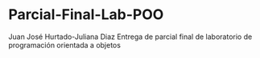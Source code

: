 # Parcial-Final-Lab-POO
Juan José Hurtado-Juliana Diaz
Entrega de parcial final de laboratorio de programación orientada a objetos 
